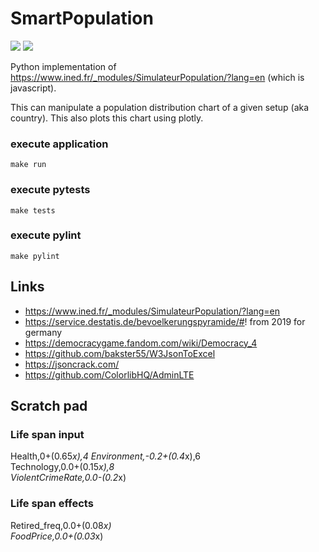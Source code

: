 # SmartPopulation

![](https://github.com/mrommel/SmartPopulation/workflows/Pylint/badge.svg)
![](https://github.com/mrommel/SmartPopulation/workflows/Pytest/badge.svg)

Python implementation of https://www.ined.fr/_modules/SimulateurPopulation/?lang=en (which is javascript).

This can manipulate a population distribution chart of a given setup (aka country).
This also plots this chart using plotly.

### execute application

```
make run
```

### execute pytests

```
make tests
```

### execute pylint

```
make pylint
```

## Links
* https://www.ined.fr/_modules/SimulateurPopulation/?lang=en
* https://service.destatis.de/bevoelkerungspyramide/#! from 2019 for germany
* https://democracygame.fandom.com/wiki/Democracy_4
* https://github.com/bakster55/W3JsonToExcel
* https://jsoncrack.com/
* https://github.com/ColorlibHQ/AdminLTE

## Scratch pad


### Life span input

Health,0+(0.65*x),4	
Environment,-0.2+(0.4*x),6	
Technology,0.0+(0.15*x),8	
ViolentCrimeRate,0.0-(0.2*x)

### Life span effects

Retired_freq,0.0+(0.08*x)	
FoodPrice,0.0+(0.03*x)